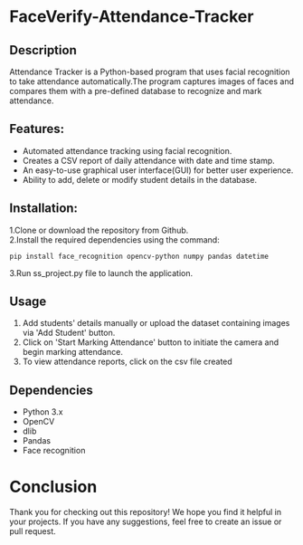 # FaceVerify-Attendance-Tracker

## Description
Attendance Tracker is a Python-based program that uses facial recognition to take attendance automatically.The program captures images of faces and compares them with a pre-defined database to recognize and mark attendance.
## Features:
<ul>
  <li>Automated attendance tracking using facial recognition.</li>
  <li> Creates a CSV report of daily attendance with date and time stamp.</li>
  <li> An easy-to-use graphical user interface(GUI) for better user experience.</li>
  <li>Ability to add, delete or modify student details in the database.</li>
  </ul>
  
## Installation:
  1.Clone or download the repository from Github. <br>
  2.Install the required dependencies using the command:
  ```
  pip install face_recognition opencv-python numpy pandas datetime
```
  3.Run ss_project.py file to launch the application.
## Usage
<ol>
<li>Add students' details manually or upload the dataset containing images via 'Add Student' button.</li>
<li>Click on 'Start Marking Attendance' button to initiate the camera and begin marking attendance.</li>
  <li>To view attendance reports, click on the csv file created</li>
  </ol>
  
## Dependencies
<ul>
  <li>Python 3.x</li>
  <li>OpenCV</li>
  <li>dlib</li>
  <li>Pandas</li>
  <li>Face recognition</li>
  </ul>
  
# Conclusion
Thank you for checking out this repository! We hope you find it helpful in your projects. If you have any suggestions, feel free to create an issue or pull request.
